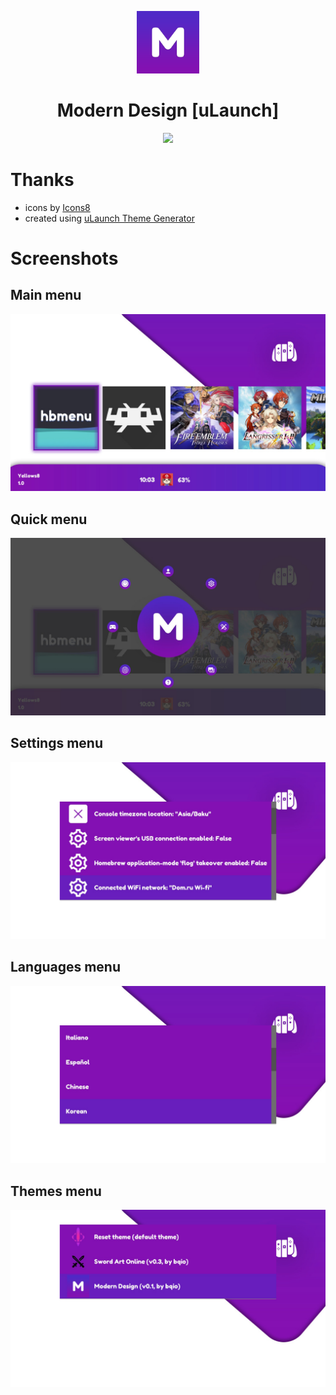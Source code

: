 <p align="center">
  <img width="100" height="100" src="logo.png">
</p>
<h1 align="center">Modern Design [uLaunch]</h1>
<p align="center">
  <a href="https://github.com/bqio/ulaunch-mdesign/releases">
    <img src="https://img.shields.io/github/downloads/bqio/ulaunch-mdesign/total.svg">
  </a>
</p>

# Thanks
* icons by <a target="_blank" href="https://icons8.com">Icons8</a>
* created using [uLaunch Theme Generator](https://bqio.ru/ulaunch-theme-generator)

# Screenshots

## Main menu
![Main menu](screenshoots/MainMenu.jpg)

## Quick menu
![Quick menu](screenshoots/QuickMenu.jpg)

## Settings menu
![Settings menu](screenshoots/SettingsMenu.jpg)

## Languages menu
![Languages menu](screenshoots/LanguagesMenu.jpg)

## Themes menu
![Themes menu](screenshoots/ThemesMenu.jpg)
